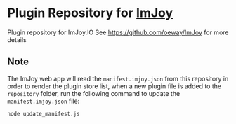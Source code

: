 # Plugin Repository for [ImJoy](https://imjoy.io)
Plugin repository for ImJoy.IO
See https://github.com/oeway/ImJoy for more details


## Note
The ImJoy web app will read the `manifest.imjoy.json` from this repository in order to render the plugin store list, when a new plugin file is added to the `repository` folder, run the following command to update the `manifest.imjoy.json` file:

```
node update_manifest.js
```
